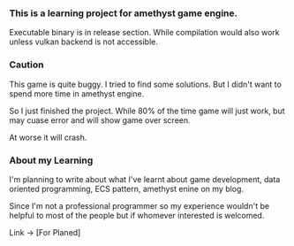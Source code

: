 ### This is a learning project for amethyst game engine.

Executable binary is in release section. While compilation would also work unless vulkan backend is not accessible. 

### Caution

This game is quite buggy. I tried to find some solutions. But I didn't want to spend more time in amethyst engine.

So I just finished the project. While 80% of the time game will just work, but may cuase error and will show game over screen. 

At worse it will crash.

### About my Learning

I'm planning to write about what I've learnt about game development, data oriented programming, ECS pattern, amethyst enine on my blog. 

Since I'm not a professional programmer so my experience wouldn't be helpful to most of the people but if whomever interested is welcomed.

Link -> [For Planed]
